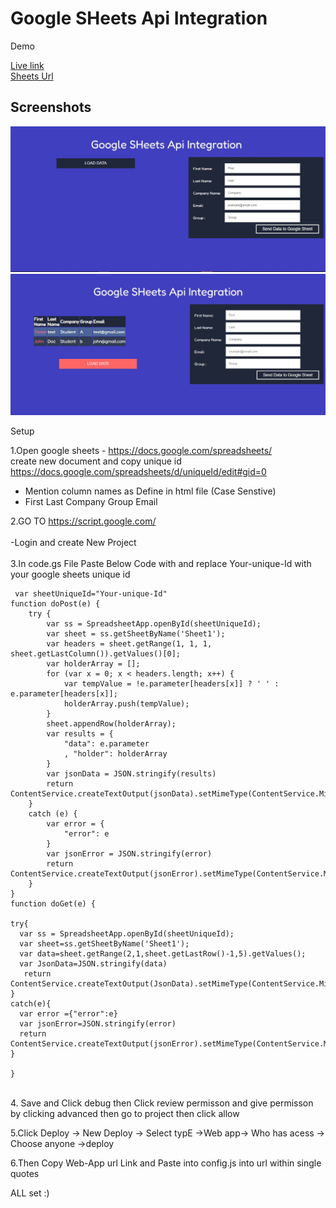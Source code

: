 # Google SHeets Api Integration

Demo


<a href="https://vivek1898.github.io/sheetsApi-Js/">Live link</a><br>
<a href="https://docs.google.com/spreadsheets/d/1mvSNPQNDQeouYBgPv3DaI6a2bXULgPMalqe7F8RJiJg/edit#gid=0">Sheets Url</a>

## Screenshots
![screenshot](https://github.com/Vivek1898/sheetsApi-Js/blob/master/assets/screenshorts/1.JPG)
![screenshot](https://github.com/Vivek1898/sheetsApi-Js/blob/master/assets/screenshorts/2.JPG)

Setup

1.Open google sheets - https://docs.google.com/spreadsheets/
<br>
create new document and  copy unique id
https://docs.google.com/spreadsheets/d/uniqueId/edit#gid=0
- Mention column names as Define in html file (Case Senstive)
- First Last Company Group Email

2.GO TO  https://script.google.com/  <br><br>
-Login and create New Project
  <br><br>
3.In code.gs File Paste Below Code with and replace Your-unique-Id with your google sheets unique id
 
     var sheetUniqueId="Your-unique-Id"
    function doPost(e) {
        try {
            var ss = SpreadsheetApp.openById(sheetUniqueId);
            var sheet = ss.getSheetByName('Sheet1');
            var headers = sheet.getRange(1, 1, 1, sheet.getLastColumn()).getValues()[0];
            var holderArray = [];
            for (var x = 0; x < headers.length; x++) {
                var tempValue = !e.parameter[headers[x]] ? ' ' : e.parameter[headers[x]];
                holderArray.push(tempValue);
            }
            sheet.appendRow(holderArray);
            var results = {
                "data": e.parameter
                , "holder": holderArray
            }
            var jsonData = JSON.stringify(results)
            return ContentService.createTextOutput(jsonData).setMimeType(ContentService.MimeType.JSON)
        }
        catch (e) {
            var error = {
                "error": e
            }
            var jsonError = JSON.stringify(error)
            return ContentService.createTextOutput(jsonError).setMimeType(ContentService.MimeType.JSON)
        }
    }
    function doGet(e) {

    try{
      var ss = SpreadsheetApp.openById(sheetUniqueId);
      var sheet=ss.getSheetByName('Sheet1');
      var data=sheet.getRange(2,1,sheet.getLastRow()-1,5).getValues();
      var JsonData=JSON.stringify(data)
       return ContentService.createTextOutput(JsonData).setMimeType(ContentService.MimeType.JSON)
    }
    catch(e){
      var error ={"error":e}
      var jsonError=JSON.stringify(error)
      return ContentService.createTextOutput(jsonError).setMimeType(ContentService.MimeType.JSON)
    }

    }
 <br>
4. Save and Click debug
   then Click review permisson and give permisson by clicking advanced
   then go to project then click allow

5.Click Deploy -> New Deploy -> Select typE ->Web app-> Who has acess -> Choose anyone ->deploy

6.Then Copy Web-App url Link
  and Paste into config.js  into url within single quotes

ALL set :)  
